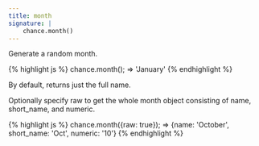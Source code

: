```yaml
---
title: month
signature: |
    chance.month()
---
```


Generate a random month.

{% highlight js %}
  chance.month();
  => 'January'
{% endhighlight %}

By default, returns just the full name.

Optionally specify raw to get the whole month object consisting of name,
short_name, and numeric.

{% highlight js %}
  chance.month({raw: true});
  => {name: 'October', short_name: 'Oct', numeric: '10'}
{% endhighlight %}
